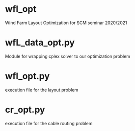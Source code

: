 # wfl_opt
Wind Farm Layout Optimization for SCM seminar 2020/2021

# wfL_data_opt.py
Module for wrapping cplex solver to our optimization problem

# wfl_opt.py
execution file for the layout problem

# cr_opt.py
execution file for the cable routing problem
